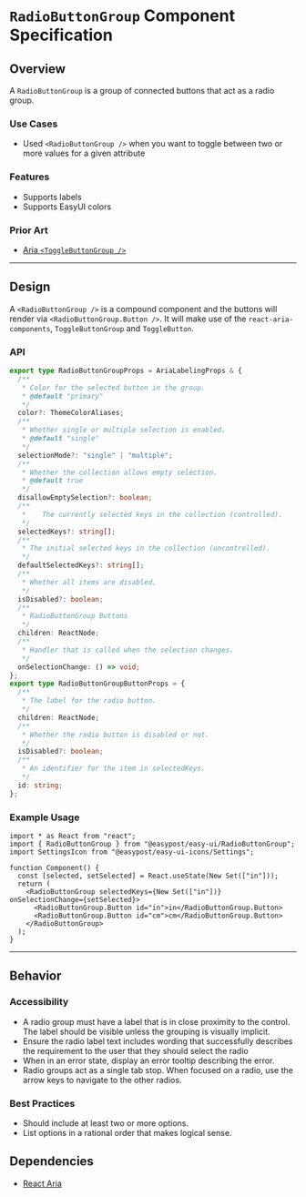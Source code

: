 # `RadioButtonGroup` Component Specification

## Overview

A `RadioButtonGroup` is a group of connected buttons that act as a radio group.

### Use Cases

- Used `<RadioButtonGroup />` when you want to toggle between two or more values for a given attribute

### Features

- Supports labels
- Supports EasyUI colors

### Prior Art

- [Aria `<ToggleButtonGroup />`](https://react-spectrum.adobe.com/react-aria/ToggleButtonGroup.html)

---

## Design

A `<RadioButtonGroup />` is a compound component and the buttons will render via `<RadioButtonGroup.Button />`. It will make use of the `react-aria-components`, `ToggleButtonGroup` and `ToggleButton`.

### API

```ts
export type RadioButtonGroupProps = AriaLabelingProps & {
  /**
   * Color for the selected button in the group.
   * @default "primary"
   */
  color?: ThemeColorAliases;
  /**
   * Whether single or multiple selection is enabled.
   * @default "single"
   */
  selectionMode?: "single" | "multiple";
  /**
   * Whether the collection allows empty selection.
   * @default true
   */
  disallowEmptySelection?: boolean;
  /**
   * 	The currently selected keys in the collection (controlled).
   */
  selectedKeys?: string[];
  /**
   * The initial selected keys in the collection (uncontrolled).
   */
  defaultSelectedKeys?: string[];
  /**
   * Whether all items are disabled.
   */
  isDisabled?: boolean;
  /**
   * RadioButtonGroup Buttons
   */
  children: ReactNode;
  /**
   * Handler that is called when the selection changes.
   */
  onSelectionChange: () => void;
};
export type RadioButtonGroupButtonProps = {
  /**
   * The label for the radio button.
   */
  children: ReactNode;
  /**
   * Whether the radio button is disabled or not.
   */
  isDisabled?: boolean;
  /**
   * An identifier for the item in selectedKeys.
   */
  id: string;
};
```

### Example Usage

```tsx
import * as React from "react";
import { RadioButtonGroup } from "@easypost/easy-ui/RadioButtonGroup";
import SettingsIcon from "@easypost/easy-ui-icons/Settings";

function Component() {
  const [selected, setSelected] = React.useState(New Set(["in"]));
  return (
    <RadioButtonGroup selectedKeys={New Set(["in"])} onSelectionChange={setSelected}>
      <RadioButtonGroup.Button id="in">in</RadioButtonGroup.Button>
      <RadioButtonGroup.Button id="cm">cm</RadioButtonGroup.Button>
    </RadioButtonGroup>
  );
}
```

---

## Behavior

### Accessibility

- A radio group must have a label that is in close proximity to the control. The label should be visible unless the grouping is visually implicit.
- Ensure the radio label text includes wording that successfully describes the requirement to the user that they should select the radio
- When in an error state, display an error tooltip describing the error.
- Radio groups act as a single tab stop. When focused on a radio, use the arrow keys to navigate to the other radios.

### Best Practices

- Should include at least two or more options.
- List options in a rational order that makes logical sense.

## Dependencies

- [React Aria](https://react-spectrum.adobe.com/react-aria/)

